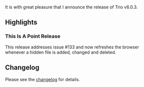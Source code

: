 <!--
template: articlepage
title: Trio v6.0.3
appendToTarget: true
category: releases
tag: v6.0.3
articleTitle: "Trio v6.0.3"
activeHeaderItem: 3
socialMediaMetaTags:
- "<meta property='og:type' content='article'>"
- "<meta property='og:title' content='Trio v6.0.3'>"
- "<meta property='og:description' content='It is with great pleasure that I announce the release of Trio v6.0.3.'>"
- "<meta property='og:url' content='https://gettriossg.com/blog/releases/2021/05/05/v6.0.3/'>"
- "<meta property='og:image' content='https://gettriossg.com/media/trio-social-media-image.png'>"
- "<meta name='twitter:card' content='summary_large_image'>"
- "<meta name='twitter:site' content='@gettriossg'>"
- "<meta name='twitter:creator' content='@jefftschwartz'>"
- "<meta name='twitter:title' content='Trio v6.0.3'>"
- "<meta name='twitter:description' content='It is with great pleasure that I announce the release of Trio v6.0.3.'>"
- "<meta name='twitter:image' content='https://gettriossg.com/media/trio-social-media-image.png'>"
-->

It is with great pleasure that I announce the release of Trio v6.0.3.

## Highlights

### This Is A Point Release

This release addresses issue #133 and now refreshes the browser whenever a hidden file is added, changed and deleted.

## Changelog

Please see the <a target="_blank" href="https://github.com/4awpawz/trio/issues?q=is%3Aissue+milestone%3Av6.0.3+is%3Aclosed">changelog</a> for details.
<!-- end -->
